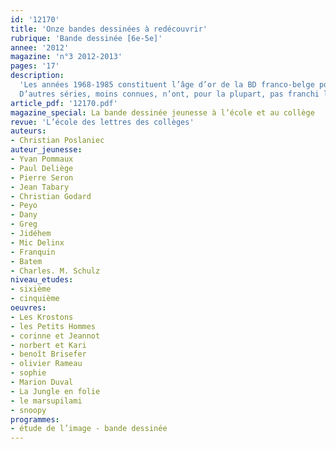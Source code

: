 ```yaml
---
id: '12170'
title: 'Onze bandes dessinées à redécouvrir'
rubrique: 'Bande dessinée [6e-5e]'
annee: '2012'
magazine: 'n°3 2012-2013'
pages: '17'
description: 
  'Les années 1968-1985 constituent l’âge d’or de la BD franco-belge pour la jeunesse. Les magazines « Spirou », « Tintin », « Pilote », « Pif »... fidélisent en permanence de nouveaux lecteurs, cependant que se crée un public de passionnés. Les séries d’albums issues des magazines se comptent par centaines. Certaines, comme « Astérix », « Lucky Luke », « Boule et Bill », « Les Schtroumpfs », marchant sur les traces de « Tintin », rencontrent un succès international qui se poursuit encore aujourd’hui, tant il est vrai que les héros de papier survivent à leurs créateurs.
  D’autres séries, moins connues, n’ont, pour la plupart, pas franchi le seuil du 21e siècle. Pourtant, beaucoup méritent d’être redécouvertes. Ce dossier en présente onze avec des activités pédagogiques permettant de mener des enquêtes intéressantes avec les élèves.'
article_pdf: '12170.pdf'
magazine_special: La bande dessinée jeunesse à l’école et au collège
revue: 'L’école des lettres des collèges'
auteurs:
- Christian Poslaniec
auteur_jeunesse:
- Yvan Pommaux
- Paul Deliège
- Pierre Seron
- Jean Tabary
- Christian Godard
- Peyo
- Dany
- Greg
- Jidéhem
- Mic Delinx
- Franquin
- Batem
- Charles. M. Schulz
niveau_etudes:
- sixième
- cinquième
oeuvres:
- Les Krostons
- les Petits Hommes
- corinne et Jeannot
- norbert et Kari
- benoît Brisefer
- olivier Rameau
- sophie
- Marion Duval
- La Jungle en folie
- le marsupilami
- snoopy
programmes:
- étude de l’image - bande dessinée
---
```

